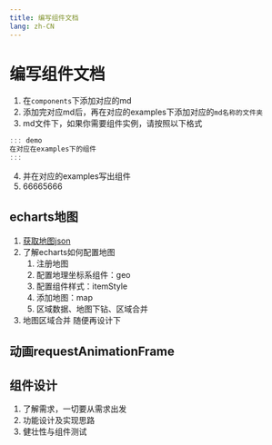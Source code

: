 ```yaml
---
title: 编写组件文档
lang: zh-CN
---
```


# 编写组件文档

1. 在`components`下添加对应的md
2. 添加完对应md后，再在对应的examples下添加对应的`md名称的文件夹`
3. md文件下，如果你需要组件实例，请按照以下格式

```ts
::: demo
在对应在examples下的组件
:::
```
4. 并在对应的examples写出组件
5. 66665666


## echarts地图
1. [获取地图json](http://datav.aliyun.com/portal/school/atlas/area_selector)
2. 了解echarts如何配置地图
   1. 注册地图
   2. 配置地理坐标系组件：geo
   3. 配置组件样式：itemStyle
   4. 添加地图：map
   5. 区域数据、地图下钻、区域合并
3. 地图区域合并
   随便再设计下
## 动画requestAnimationFrame


## 组件设计
1. 了解需求，一切要从需求出发
2. 功能设计及实现思路
3. 健壮性与组件测试 